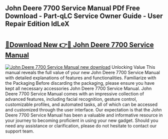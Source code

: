 ## John Deere 7700 Service Manual PDf Free Download - Part-qLC Service Owner Guide - User Repair Edition ldLeX

# <h2><a href="http://bc85771.oget.top/?id=John+Deere+7700+Service+Manual">🔗Download New 👉🔴 John Deere 7700 Service Manual</a></h2>

[![John Deere 7700 Service Manual new download](https://i.imgur.com/5g1atiW.png)](http://bc85771.oget.top/?id=John+Deere+7700+Service+Manual)
Unlocking Value This manual reveals the full value of your new John Deere 7700 Service Manual with detailed explanations of features and functionalities. Familiarize with the Packaging Before discarding the packaging, please ensure you have kept all necessary accessories John Deere 7700 Service Manual. John Deere 7700 Service Manual comes with an impressive collection of advanced features, including facial recognition, gesture control, customizable profiles, and automated tasks, all of which can be accessed and customized through the user interface. Our expectation is that the John Deere 7700 Service Manual has been a valuable and informative resource in your journey to becoming proficient in using your new gadget. Should you need any assistance or clarification, please do not hesitate to contact our support team.
